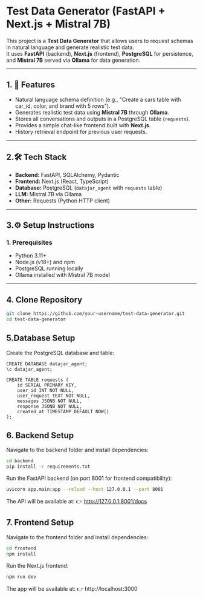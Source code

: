 # Test Data Generator (FastAPI + Next.js + Mistral 7B)

This project is a **Test Data Generator** that allows users to request schemas in natural language and generate realistic test data.  
It uses **FastAPI** (backend), **Next.js** (frontend), **PostgreSQL** for persistence, and **Mistral 7B** served via **Ollama** for data generation.

---

## 1. 🚀 Features
- Natural language schema definition (e.g., "Create a cars table with car_id, color, and brand with 5 rows").
- Generates realistic test data using **Mistral 7B** through **Ollama**.
- Stores all conversations and outputs in a PostgreSQL table (`requests`).
- Provides a simple chat-like frontend built with **Next.js**.
- History retrieval endpoint for previous user requests.

---

## 2.🛠️ Tech Stack
- **Backend:** FastAPI, SQLAlchemy, Pydantic  
- **Frontend:** Next.js (React, TypeScript)  
- **Database:** PostgreSQL (`datajar_agent` with `requests` table)  
- **LLM:** Mistral 7B via Ollama  
- **Other:** Requests (Python HTTP client)  

---

## 3.⚙️ Setup Instructions

### 1. Prerequisites
- Python 3.11+  
- Node.js (v18+) and npm  
- PostgreSQL running locally  
- Ollama installed with Mistral 7B model  

---

## 4. Clone Repository
```bash
git clone https://github.com/your-username/test-data-generator.git
cd test-data-generator
```
## 5.Database Setup

Create the PostgreSQL database and table:
```psql
CREATE DATABASE datajar_agent;
\c datajar_agent;
```
```psql
CREATE TABLE requests (
    id SERIAL PRIMARY KEY,
    user_id INT NOT NULL,
    user_request TEXT NOT NULL,
    messages JSONB NOT NULL,
    response JSONB NOT NULL,
    created_at TIMESTAMP DEFAULT NOW()
);
```
## 6. Backend Setup

Navigate to the backend folder and install dependencies:
```bash
cd backend
pip install -r requirements.txt
```

Run the FastAPI backend (on port 8001 for frontend compatibility):
```bash
uvicorn app.main:app --reload --host 127.0.0.1 --port 8001
```

The API will be available at:
👉 http://127.0.0.1:8001/docs

## 7. Frontend Setup

Navigate to the frontend folder and install dependencies:
```bash
cd frontend
npm install
```

Run the Next.js frontend:
```bash
npm run dev
```

The app will be available at:
👉 http://localhost:3000
